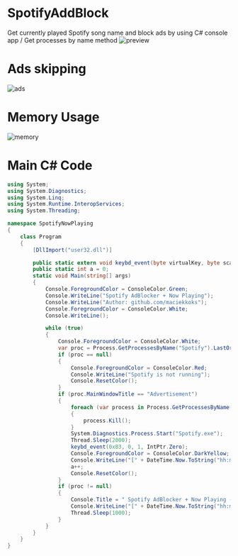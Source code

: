 # SpotifyAddBlock
Get currently played Spotify song name and block ads by using C# console app / Get processes by name method
![preview](https://raw.githubusercontent.com/maciekkoks/SpotifyBlockAds/main/img/app-preview1.png)
# Ads skipping
![ads](https://raw.githubusercontent.com/maciekkoks/SpotifyBlockAds/main/img/ads-skip.png)
# Memory Usage
![memory](https://raw.githubusercontent.com/maciekkoks/SpotifyBlockAds/main/img/memory-usage.png)

# Main C# Code
```cs
using System;
using System.Diagnostics;
using System.Linq;
using System.Runtime.InteropServices;
using System.Threading;

namespace SpotifyNowPlaying
{
    class Program
    {
        [DllImport("user32.dll")]

        public static extern void keybd_event(byte virtualKey, byte scanCode, uint flags, IntPtr extraInfo);
        public static int a = 0;
        static void Main(string[] args)
        {
            Console.ForegroundColor = ConsoleColor.Green;
            Console.WriteLine("Spotify AdBlocker + Now Playing");
            Console.WriteLine("Author: github.com/maciekkoks");
            Console.ForegroundColor = ConsoleColor.White;
            Console.WriteLine();

            while (true)
            {
                Console.ForegroundColor = ConsoleColor.White;
                var proc = Process.GetProcessesByName("Spotify").LastOrDefault(p => !string.IsNullOrWhiteSpace(p.MainWindowTitle));
                if (proc == null)
                {
                    Console.ForegroundColor = ConsoleColor.Red;
                    Console.WriteLine("Spotify is not running");
                    Console.ResetColor();
                }
                if (proc.MainWindowTitle == "Advertisement")
                {
                    foreach (var process in Process.GetProcessesByName("Spotify"))
                    {
                        process.Kill();
                    }
                    System.Diagnostics.Process.Start("Spotify.exe");
                    Thread.Sleep(2000);
                    keybd_event(0xB3, 0, 1, IntPtr.Zero);
                    Console.ForegroundColor = ConsoleColor.DarkYellow;
                    Console.WriteLine("[" + DateTime.Now.ToString("hh:mm:ss") + "]  " + "Advertisement skipped");
                    a++;
                    Console.ResetColor();
                }
                if (proc != null)
                {
                    Console.Title = " Spotify AdBlocker + Now Playing - " + "Advertisements skipped: " + a + "               " + proc.MainWindowTitle;
                    Console.WriteLine("[" + DateTime.Now.ToString("hh:mm:ss") + "]  " + proc.MainWindowTitle);
                    Thread.Sleep(1000);
                }
            }
        }
    }
}
```
